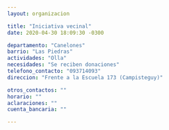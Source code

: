 ```yaml
---
layout: organizacion

title: "Iniciativa vecinal"
date: 2020-04-30 18:09:30 -0300

departamento: "Canelones"
barrio: "Las Piedras"
actividades: "Olla"
necesidades: "Se reciben donaciones"
telefono_contacto: "093714093"
direccion: "Frente a la Escuela 173 (Campisteguy)"

otros_contactos: ""
horario: ""
aclaraciones: ""
cuenta_bancaria: ""

---
```

